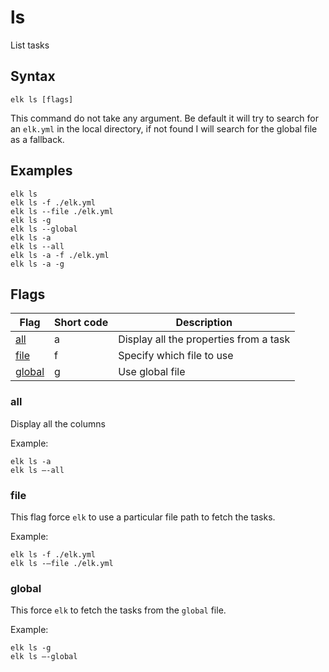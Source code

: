 ls
==========

List tasks

## Syntax

```
elk ls [flags]
```

This command do not take any argument. Be default it will try to search for an `elk.yml` in the local directory, 
if not found I will search for the global file as a fallback.

## Examples

```
elk ls
elk ls -f ./elk.yml
elk ls --file ./elk.yml
elk ls -g
elk ls --global
elk ls -a
elk ls --all
elk ls -a -f ./elk.yml
elk ls -a -g
```

## Flags
| Flag                                  | Short code | Description                                       | 
| -------                               | ------     | -------                                           | 
| [all](#all)                           | a          | Display all the properties from a task            |
| [file](#file)                         | f          | Specify which file to use                         |
| [global](#global)                     | g          | Use global file                                   |

### all
Display all the columns

Example:
```
elk ls -a
elk ls —-all
```

### file

This flag force `elk` to use a particular file path to fetch the tasks.

Example:
```
elk ls -f ./elk.yml
elk ls -—file ./elk.yml
```

### global

This force `elk` to fetch the tasks from the `global` file.

Example:

```
elk ls -g
elk ls —-global
```